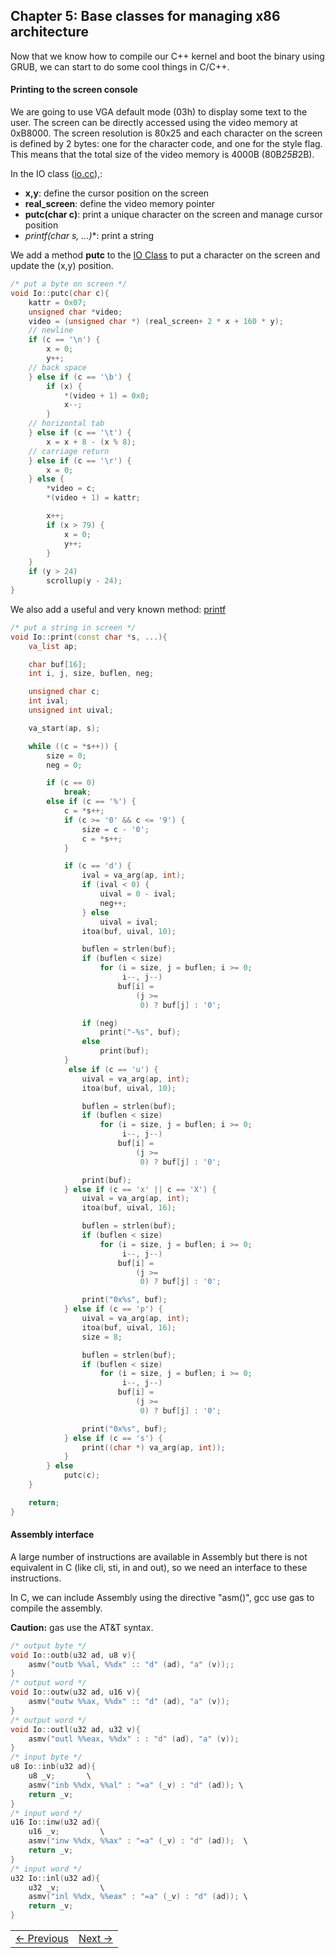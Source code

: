 ## Chapter 5: Base classes for managing x86 architecture

Now that we know how to compile our C++ kernel and boot the binary using GRUB, we can start to do some cool things in C/C++.

#### Printing to the screen console

We are going to use VGA default mode (03h) to display some text to the user. The screen can be directly accessed using the video memory at 0xB8000. The screen resolution is 80x25 and each character on the screen is defined by 2 bytes: one for the character code, and one for the style flag. This means that the total size of the video memory is 4000B (80B*25B*2B).

In the IO class ([io.cc](https://github.com/SamyPesse/How-to-Make-a-Computer-Operating-System/blob/master/src/kernel/arch/x86/io.cc)),:
* **x,y**: define the cursor position on the screen
* **real_screen**: define the  video memory pointer
* **putc(char c)**: print a unique character on the screen and manage cursor position
* **printf(char* s, ...)**: print a string

We add a method **putc** to the [IO Class](https://github.com/SamyPesse/How-to-Make-a-Computer-Operating-System/blob/master/src/kernel/arch/x86/io.cc) to put a character on the screen and update the (x,y) position.

```cpp
/* put a byte on screen */
void Io::putc(char c){
	kattr = 0x07;
	unsigned char *video;
	video = (unsigned char *) (real_screen+ 2 * x + 160 * y);
	// newline
	if (c == '\n') {			
		x = 0;
		y++;
	// back space
	} else if (c == '\b') {	
		if (x) {
			*(video + 1) = 0x0;
			x--;
		}
	// horizontal tab
	} else if (c == '\t') {	
		x = x + 8 - (x % 8);
	// carriage return
	} else if (c == '\r') {	
		x = 0;
	} else {		
		*video = c;
		*(video + 1) = kattr;

		x++;
		if (x > 79) {
			x = 0;
			y++;
		}
	}
	if (y > 24)
		scrollup(y - 24);
}
```

We also add a useful and very known method: [printf](https://github.com/SamyPesse/How-to-Make-a-Computer-Operating-System/blob/master/src/kernel/arch/x86/io.cc#L155)

```cpp
/* put a string in screen */
void Io::print(const char *s, ...){
	va_list ap;

	char buf[16];
	int i, j, size, buflen, neg;

	unsigned char c;
	int ival;
	unsigned int uival;

	va_start(ap, s);

	while ((c = *s++)) {
		size = 0;
		neg = 0;

		if (c == 0)
			break;
		else if (c == '%') {
			c = *s++;
			if (c >= '0' && c <= '9') {
				size = c - '0';
				c = *s++;
			}

			if (c == 'd') {
				ival = va_arg(ap, int);
				if (ival < 0) {
					uival = 0 - ival;
					neg++;
				} else
					uival = ival;
				itoa(buf, uival, 10);

				buflen = strlen(buf);
				if (buflen < size)
					for (i = size, j = buflen; i >= 0;
					     i--, j--)
						buf[i] =
						    (j >=
						     0) ? buf[j] : '0';

				if (neg)
					print("-%s", buf);
				else
					print(buf);
			}
			 else if (c == 'u') {
				uival = va_arg(ap, int);
				itoa(buf, uival, 10);

				buflen = strlen(buf);
				if (buflen < size)
					for (i = size, j = buflen; i >= 0;
					     i--, j--)
						buf[i] =
						    (j >=
						     0) ? buf[j] : '0';

				print(buf);
			} else if (c == 'x' || c == 'X') {
				uival = va_arg(ap, int);
				itoa(buf, uival, 16);

				buflen = strlen(buf);
				if (buflen < size)
					for (i = size, j = buflen; i >= 0;
					     i--, j--)
						buf[i] =
						    (j >=
						     0) ? buf[j] : '0';

				print("0x%s", buf);
			} else if (c == 'p') {
				uival = va_arg(ap, int);
				itoa(buf, uival, 16);
				size = 8;

				buflen = strlen(buf);
				if (buflen < size)
					for (i = size, j = buflen; i >= 0;
					     i--, j--)
						buf[i] =
						    (j >=
						     0) ? buf[j] : '0';

				print("0x%s", buf);
			} else if (c == 's') {
				print((char *) va_arg(ap, int));
			} 
		} else
			putc(c);
	}

	return;
}
```

#### Assembly interface

A large number of instructions are available in Assembly but there is not equivalent in C (like cli, sti, in and out), so we need an interface to these instructions.

In C, we can include Assembly using the directive "asm()", gcc use gas to compile the assembly.

**Caution:** gas use the AT&T syntax.

```cpp
/* output byte */
void Io::outb(u32 ad, u8 v){
	asmv("outb %%al, %%dx" :: "d" (ad), "a" (v));;
}
/* output word */
void Io::outw(u32 ad, u16 v){
	asmv("outw %%ax, %%dx" :: "d" (ad), "a" (v));
}
/* output word */
void Io::outl(u32 ad, u32 v){
	asmv("outl %%eax, %%dx" : : "d" (ad), "a" (v));
}
/* input byte */
u8 Io::inb(u32 ad){
	u8 _v;       \
	asmv("inb %%dx, %%al" : "=a" (_v) : "d" (ad)); \
	return _v;
}
/* input word */
u16	Io::inw(u32 ad){
	u16 _v;			\
	asmv("inw %%dx, %%ax" : "=a" (_v) : "d" (ad));	\
	return _v;
}
/* input word */
u32	Io::inl(u32 ad){
	u32 _v;			\
	asmv("inl %%dx, %%eax" : "=a" (_v) : "d" (ad));	\
	return _v;
}
```

<table><tr><td><a href="../Chapter-4/README.md" >&larr; Previous</a></td><td><a href="../Chapter-6/README.md" >Next &rarr;</a></td></tr></table>